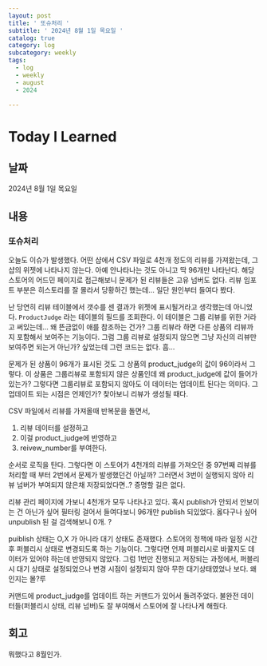 ```yaml
---
layout: post
title: ' 또슈처리 '
subtitle: ' 2024년 8월 1일 목요일 '
catalog: true
category: log
subcategory: weekly
tags:
  - log
  - weekly
  - august
  - 2024

---
```


# Today I Learned

## 날짜

2024년 8월 1일 목요일

## 내용

### 또슈처리

 오늘도 이슈가 발생했다. 어떤 샵에서 CSV 파일로 4천개 정도의 리뷰를 가져왔는데, 그 샵의 위젯에 나타나지 않는다. 아예 안나타나는 것도 아니고 딱 96개만 나타난다. 해당 스토어의 어드민 페이지로 접근해보니 문제가 된 리뷰들은 고유 넘버도 없다. 리뷰 임포트 부분은 히스토리를 잘 몰라서 당황하긴 했는데... 일단 원인부터 들여다 봤다.

 난 당연히 리뷰 테이블에서 갯수를 센 결과가 위젯에 표시될거라고 생각했는데 아니었다. `ProductJudge` 라는 테이블의 필드를 조회한다. 이 테이블은 그룹 리뷰를 위한 거라고 써있는데… 왜 뜬금없이 애를 참조하는 건가? 그룹 리뷰라 하면 다른 상품의 리뷰까지 포함해서 보여주는 기능이다. 그럼 그룹 리뷰로 설정되지 않으면 그냥 자신의 리뷰만 보여주면 되는거 아닌가? 싶었는데 그런 코드는 없다. 흠… 

 문제가 된 상품이 96개가 표시된 것도 그 상품의 product_judge의 값이 96이라서 그렇다. 이 상품은 그룹리뷰로 포함되지 않은 상품인데 왜 product_judge에 값이 들어가있는가? 그렇다면 그룹리뷰로 포함되지 않아도 이 데이터는 업데이트 된다는 의미다. 그 업데이트 되는 시점은 언제인가? 찾아보니 리뷰가 생성될 때다.

 CSV 파일에서 리뷰를 가져올때 반복문을 돌면서, 

1. 리뷰 데이터를 설정하고
2. 이걸 product_judge에 반영하고
3. reivew_number를 부여한다.

순서로 로직을 탄다. 그렇다면 이 스토어가 4천개의 리뷰를 가져오던 중 97번째 리뷰를 처리할 때 부터 2번에서 문제가 발생했던건 아닐까? 그러면서 3번이 실행되지 않아 리뷰 넘버가 부여되지 않은채 저장되었다면..? 증명할 길은 없다.

리뷰 관리 페이지에 가보니 4천개가 모두 나타나고 있다. 혹시 publish가 안되서 안보이는 건 아닌가 싶어 필터링 걸어서 들여다보니 96개만 publish 되있었다. 옳다구나 싶어 unpublish 된 걸 검색해보니 0개. ?

puiblish 상태는 O,X 가 아니라 대기 상태도 존재했다. 스토어의 정책에 따라 일정 시간 후 퍼블리시 상태로 변경되도록 하는 기능이다. 그렇다면 언제 퍼블리시로 바꿀지도 데이터가 있어야 하는데 반영되지 않았다. 그럼 1번만 진행되고 저장되는 과정에서, 퍼블리시 대기 상태로 설정되었으나 변경 시점이 설정되지 않아 무한 대기상태였었나 보다. 왜인지는 몰?루

  커맨드에 product_judge를 업데이트 하는 커맨드가 있어서 돌려주었다. 불완전 데이터들(퍼블리시 상태, 리뷰 넘버)도 잘 부여해서 스토어에 잘 나타나게 해줬다.

## 회고

뭐했다고 8월인가.